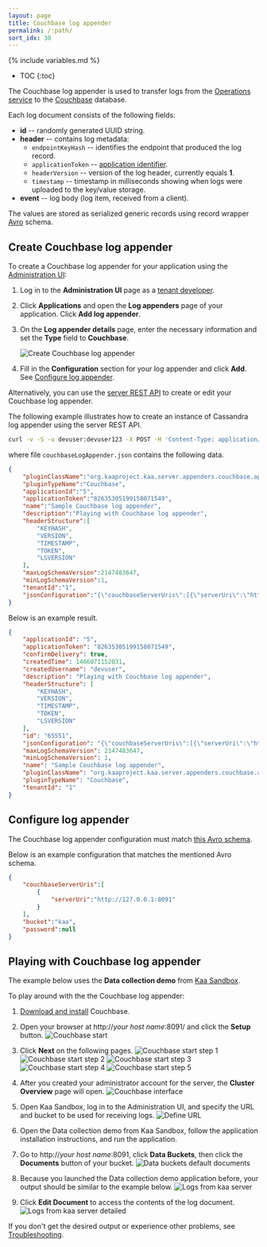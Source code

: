 ```yaml
---
layout: page
title: Couchbase log appender
permalink: /:path/
sort_idx: 30
---
```


{% include variables.md %}

* TOC
{:toc}

The Couchbase log appender is used to transfer logs from the [Operations service]({{root_url}}Glossary/#operations-service) to the [Couchbase](http://www.couchbase.com/) database.

Each log document consists of the following fields:

* **id** -- randomly generated UUID string.
* **header** -- contains log metadata:
  * `endpointKeyHash` -- identifies the endpoint that produced the log record.
  * `applicationToken` -- [application identifier]({{root_url}}Glossary/#application-token).
  * `headerVersion` -- version of the log header, currently equals **1**.
  * `timestamp` -- timestamp in milliseconds showing when logs were uploaded to the key/value storage.
* **event** -- log body (log item, received from a client).

The values are stored as serialized generic records using record wrapper [Avro](https://avro.apache.org/) schema.

## Create Couchbase log appender

To create a Couchbase log appender for your application using the [Administration UI]({{root_url}}Glossary/#administration-ui):

1. Log in to the **Administration UI** page as a [tenant developer]({{root_url}}Glossary/#tenant-developer).

2. Click **Applications** and open the **Log appenders** page of your application.
Click **Add log appender**.

3. On the **Log appender details** page, enter the necessary information and set the **Type** field to **Couchbase**.

	![Create Couchbase log appender](attach/create-couchbase-log-appender.png)

4. Fill in the **Configuration** section for your log appender and click **Add**.
See [Configure log appender](#configure-log-appender).

Alternatively, you can use the [server REST API]({{root_url}}Programming-guide/Server-REST-APIs/#!/Logging/editLogAppender) to create or edit your Couchbase log appender.

The following example illustrates how to create an instance of Cassandra log appender using the server REST API.

```bash
curl -v -S -u devuser:devuser123 -X POST -H 'Content-Type: application/json' -d @couchbaseLogAppender.json "http://localhost:8080/kaaAdmin/rest/api/logAppender" | python -mjson.tool
```
where file `couchbaseLogAppender.json` contains the following data.

```json
{
    "pluginClassName":"org.kaaproject.kaa.server.appenders.couchbase.appender.CouchbaseLogAppender",
    "pluginTypeName":"Couchbase",
    "applicationId":"5",
    "applicationToken":"82635305199158071549",
    "name":"Sample Couchbase log appender",
    "description":"Playing with Couchbase log appender",
    "headerStructure":[
        "KEYHASH",
        "VERSION",
        "TIMESTAMP",
        "TOKEN",
        "LSVERSION"
    ],
    "maxLogSchemaVersion":2147483647,
    "minLogSchemaVersion":1,
    "tenantId":"1",
    "jsonConfiguration":"{\"couchbaseServerUris\":[{\"serverUri\":\"http://127.0.0.1:8091\"}],\"bucket\":\"kaa\",\"password\":{\"string\":\"\"}}"
}
```

Below is an example result.

```json
{
    "applicationId": "5",
    "applicationToken": "82635305199158071549",
    "confirmDelivery": true,
    "createdTime": 1466071152031,
    "createdUsername": "devuser",
    "description": "Playing with Couchbase log appender",
    "headerStructure": [
        "KEYHASH",
        "VERSION",
        "TIMESTAMP",
        "TOKEN",
        "LSVERSION"
    ],
    "id": "65551",
    "jsonConfiguration": "{\"couchbaseServerUris\":[{\"serverUri\":\"http://127.0.0.1:8091\"}],\"bucket\":\"kaa\",\"password\":{\"string\":\"\"}}",
    "maxLogSchemaVersion": 2147483647,
    "minLogSchemaVersion": 1,
    "name": "Sample Couchbase log appender",
    "pluginClassName": "org.kaaproject.kaa.server.appenders.couchbase.appender.CouchbaseLogAppender",
    "pluginTypeName": "Couchbase",
    "tenantId": "1"
}
```

## Configure log appender

The Couchbase log appender configuration must match [this Avro schema]({{github_url}}server/appenders/couchbase-appender/src/main/avro/couchbase-appender-config.avsc).

Below is an example configuration that matches the mentioned Avro schema.

```json
{
    "couchbaseServerUris":[
        {
            "serverUri":"http://127.0.0.1:8091"
        }
    ],
    "bucket":"kaa",
    "password":null
}
```

## Playing with Couchbase log appender

The example below uses the **Data collection demo** from [Kaa Sandbox]({{root_url}}Glossary/#kaa-sandbox).

To play around with the the Couchbase log appender:

1. [Download and install](http://developer.couchbase.com/documentation/server/current/getting-started/installing.html#installing) Couchbase.

2. Open your browser at http://*your host name*:8091/ and click the **Setup** button.
	![Couchbase start](attach/couchbase-start.png)

3. Click **Next** on the following pages.
	![Couchbase start step 1](attach/couchbase-start-next.png)	![Couchbase start step 2](attach/couchbase-start-next2.png)	![Couchbase start step 3](attach/couchbase-start-next3.png)	![Couchbase start step 4](attach/couchbase-start-next4.png)	![Couchbase start step 5](attach/couchbase-start-next5.png)

4. After you created your administrator account for the server, the **Cluster Overview** page will open.
	![Couchbase interface](attach/couchbase-8091.png)

5. Open Kaa Sandbox, log in to the Administration UI, and specify the URL and bucket to be used for receiving logs.
	![Define URL](attach/define-url.png)

6. Open the Data collection demo from Kaa Sandbox, follow the application installation instructions, and run the application.

7. Go to http://*your host name*:8091, click **Data Buckets**, then click the **Documents** button of your bucket.
	![Data buckets default documents](attach/data-buckets-default-documents.png)

8. Because you launched the Data collection demo application before, your output should be similar to the example below.
	![Logs from kaa server](attach/logs-from-kaa-server1.png)

9. Click **Edit Document** to access the contents of the log document.
	![Logs from kaa server detailed](attach/logs-from-kaa-server2.png)

If you don't get the desired output or experience other problems, see [Troubleshooting]({{root_url}}Administration-guide/Troubleshooting).
